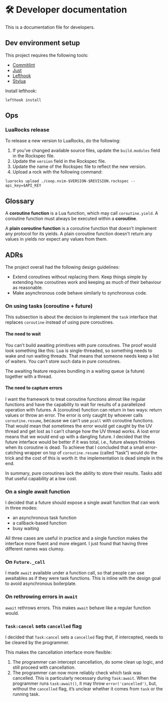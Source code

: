 # 🛠️ Developer documentation

This is a documentation file for developers.

## Dev environment setup

This project requires the following tools:

- [Commitlint]
- [Just]
- [Lefthook]
- [Stylua]

Install lefthook:

```shell
lefthook install
```

## Ops

### LuaRocks release

To release a new version to LuaRocks, do the following:

1. If you’ve changed available source files, update the `build.modules` field
   in the Rockspec file.
2. Update the `version` field in the Rockspec file.
3. Update the name of the Rockspec file to reflect the new version.
4. Upload a rock with the following command:

```shell
luarocks upload ./coop.nvim-$VERSION-$REVISION.rockspec --api_key=$API_KEY
```

## Glossary

A **coroutine function** is a Lua function, which may call `coroutine.yield`.
A coroutine function must always be executed within a **coroutine**.

A **plain coroutine function** is a coroutine function that doesn’t implement
any protocol for its yields.
A plain coroutine function doesn’t return any values in yields nor expect any
values from them.

## ADRs

The project overall had the following design guidelines:

- Extend coroutines without replacing them. Keep things simple by extending how
  coroutines work and keeping as much of their behaviour as reasonable.
- Make asynchronous code behave similarly to synchronous code.

### On using tasks (coroutine + future)

This subsection is about the decision to implement the `task` interface that
replaces `coroutine` instead of using pure coroutines.

#### The need to wait

You can’t build awaiting primitives with pure coroutines.
The proof would look something like this: Lua is single-threaded, so something
needs to wake and run waiting threads. That means that someone needs keep a list
of waiters. You can’t store such data in pure coroutines.

The awaiting feature requires bundling in a waiting queue (a future) together
with a thread.

#### The need to capture errors

I want the framework to treat coroutine functions almost like regular functions
and have the capability to wait for results of a parallelized operation with
futures.
A (coroutine) function can return in two ways: return values or throw an error.
The error is only caught by whoever calls `coroutine.resume`, because we can’t
use `pcall` with coroutine functions.
That would mean that sometimes the error would get caught by the UV thread and
get lost as I can’t change how the UV thread works.
A lost error means that we would end up with a dangling future.
I decided that the future interface would be better if it was total, i.e.,
future always finishes when its coroutine is dead.
To achieve that I concluded that a small error-catching wrapper on top of
`coroutine.resume` (called “task”) would do the trick and the cost of this is
worth it: the implementation is dead simple in the end.

In summary, pure coroutines lack the ability to store their results.
Tasks add that useful capability at a low cost.

### On a single await function

I decided that a future should expose a single await function that can work in
three modes:

- an asynchronous task function
- a callback-based function
- busy waiting

All three cases are useful in practice and a single function makes the
interface more fluent and more elegant.
I just found that having three different names was clumsy.

### On `Future._call`

I made `await` available under a function call, so that people can use
awaitables as if they were task functions.
This is inline with the design goal to avoid asynchronous boilerplate.

### On rethrowing errors in `await`

`await` rethrows errors. This makes `await` behave like a regular function would.

### `Task:cancel` sets `cancelled` flag

I decided that `Task:cancel` sets a `cancelled` flag that, if intercepted,
needs to be cleared by the programmer.

This makes the cancellation interface more flexible:

1. The programmer can intercept cancellation, do some clean up logic, and still
   proceed with cancellation.
2. The programmer can now more reliably check which task was cancelled.
   This is particularly necessary during `Task:await`.
   When the programmer runs `task:await()`, it may throw `error('cancelled')`, but,
   without the `cancelled` flag, it’s unclear whether it comes from `task` or
   the running task.

[Commitlint]: https://github.com/conventional-changelog/commitlint
[Lefthook]: https://github.com/evilmartians/lefthook
[Just]: https://just.systems/
[Stylua]: https://github.com/JohnnyMorganz/StyLua

